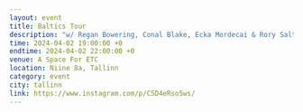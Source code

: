 ```yaml
---
layout: event
title: Baltics Tour
description: "w/ Regan Bowering, Conal Blake, Ecka Mordecai & Rory Salte"
time: 2024-04-02 19:00:00 +0
endtime: 2024-04-02 22:00:00 +0
venue: A Space For ETC
location: Niine 8a, Tallinn
category: event
city: tallinn
link: https://www.instagram.com/p/C5D4eRso5ws/
---
```

